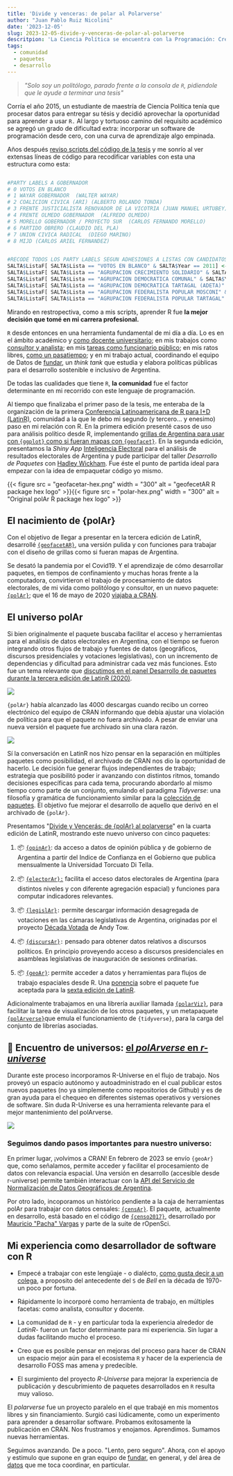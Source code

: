 ```yaml
---
title: 'Divide y venceras: de polar al Polarverse'
author: "Juan Pablo Ruiz Nicolini"
date: '2023-12-05'
slug: 2023-12-05-divide-y-venceras-de-polar-al-polarverse
descritpion: 'La Ciencia Política se encuentra con la Programación: Creando el polarverse con R y la Influencia de LatinR'
tags: 
  - comunidad
  - paquetes
  - desarrollo
---
```


> *"Solo soy un politólogo, parado frente a la consola de `R`, pidiendole que le ayude a terminar una tesis"*

Corría el año 2015, un estudiante de maestría de Ciencia Política tenía que procesar datos para entregar su tésis y decidió aprovechar la oportunidad para aprender a usar `R.` Al largo y tortuoso camino del requisito académico se agregó un grado de dificultad extra: incorporar un software de programación desde cero, con una curva de aprendizaje algo empinada.

Años después [reviso scripts del código de la tesis](https://github.com/TuQmano/evoteSALTA_UTDT) y me sonrío al ver extensas líneas de código para recodificar variables con esta una estructura como esta:

```r

#PARTY LABELS A GOBERNADOR
# 0 VOTOS EN BLANCO
# 1 WAYAR GOBERNADOR  (WALTER WAYAR)
# 2 COALICION CIVICA (ARI) (ALBERTO ROLANDO TONDA)
# 3 FRENTE JUSTICIALISTA RENOVADOR DE LA VICOTRIA (JUAN MANUEL URTUBEY)
# 4 FRENTE OLMEDO GOBERNADOR  (ALFREDO OLMEDO)
# 5 MORELLO GOBERNADOR / PROYECTO SUR  (CARLOS FERNANDO MORELLO)
# 6 PARTIDO OBRERO (CLAUDIO DEL PLA)
# 7 UNION CIVICA RADICAL  (DIEGO MARINO)
# 8 MIJD (CARLOS ARIEL FERNANDEZ)


#RECODE TODOS LOS PARTY LABELS SEGUN ADHESIONES A LISTAS CON CANDIDATOS A GOBERNADOR
SALTA$ListaF[ SALTA$Lista == "VOTOS EN BLANCO" & SALTA$Year == 2011] <-9999
SALTA$ListaF[ SALTA$Lista == "AGRUPACION CRECIMIENTO SOLIDARIO" & SALTA$Year == 2011] <-3
SALTA$ListaF[ SALTA$Lista == "AGRUPACION DEMOCRATICA COMUNAL" & SALTA$Year == 2011] <-3
SALTA$ListaF[ SALTA$Lista == "AGRUPACION DEMOCRATICA TARTAGAL (ADETA)" & SALTA$Year == 2011] <-3
SALTA$ListaF[ SALTA$Lista == "AGRUPACION FEDERALISTA POPULAR MOSCONI" & SALTA$Year == 2011] <-1
SALTA$ListaF[ SALTA$Lista == "AGRUPACION FEDERALISTA POPULAR TARTAGAL" & SALTA$Year == 2011] <-3
```

Mirando en restropectiva, como a mis scripts, aprender R fue **la mejor decisión que tomé en mi carrera profesional.**

`R` desde entonces en una herramienta fundamental de mi día a día. Lo es en el ámbito académico y [como docente universitario](https://tuqmano.github.io/geo_utdt/); en mis trabajos como [consultor y analista](https://twitter.com/menta_arg); en mis [tareas como funcionario público](https://ropensci.org/es/blog/2022/11/23/r-universe-stars-1-es/); en mis ratos libres, [como un pasatiempo](https://twitter.com/TuQmano/status/1426882408574595072); y en mi trabajo actual, coordinando el equipo de Datos de [fundar](https://fund.ar/), un _think tank_ que estudia y elabora políticas públicas para  el desarrollo sostenible e inclusivo de Argentina.  

De todas las cualidades que tiene `R`, **la comunidad** fue el factor determinante en mi recorrido con este lenguaje de programación.

Al tiempo que finalizaba el primer paso de la tesis, me enteraba de la organización de la primera [Conferencia Latinoamericana de R para I+D (LatinR)](https://latin-r.com/), comunidad a la que le debo mi segundo (y tercero... y enesimo) paso en mi relación con R. En la primera edición presenté casos de uso para análisis político desde R, implementando [grillas de Argentina para usar con `{ggplot}` como si fueran mapas con `{geofacet}`](https://www.researchgate.net/publication/327382101_Geofaceting_Argentina_LatinR_2018). En la segunda edición, presentamos la *Shiny App* [Inteligencia Electoral](http://inteligenciaelectoral.mentacomunicacion.com.ar/) para el análisis de resultados electorales de Argentina y pude participar del taller  _Desarrollo de Paquetes_ con [Hadley Wickham](https://hadley.nz/). Fue éste el punto de partida ideal para empezar con la idea de empaquetar código yo mismo.

{{< figure src = "geofacetar-hex.png" width = "300" alt = "geofecetAR R package hex logo"  >}}{{< figure src = "polar-hex.png" width = "300" alt = "Original polAr R package hex logo" >}}


## El nacimiento de {polAr}

Con el objetivo de llegar a presentar en la tercera edición de LatinR, desarrollé [`{geofacetAR}`](https://electorarg.github.io/geofaceteAR/), una versión pulida y con funciones para trabajar con el diseño de grillas como si fueran mapas de Argentina.

Se desató la pandemia por el Covid19. Y el aprendizaje de cómo desarrollar paquetes, en tiempos de confinamiento y muchas horas frente a la computadora, convirtieron el trabajo de procesamiento de datos electorales, de mi vida como politólogo y consultor, en un nuevo paquete: [`{polAr}`](https://github.com/electorArg/polAr); que el 16 de mayo de 2020 [viajaba a CRAN](https://twitter.com/CRANberriesFeed/status/1261597845808975872).

## El universo polAr

Si bien originalmente el paquete buscaba facilitar el acceso y herramientas para el análisis de datos electorales en Argentina, con el tiempo se fueron integrando otros flujos de trabajo y fuentes de datos (geográficos, discursos presidenciales y votaciones legislativas), con un incremento de dependencias y dificultad para administrar cada vez más funciones. Esto fue un tema relevante que [discutimos en el panel Desarrollo de paquetes durante la tercera edición de LatinR (2020)](https://www.youtube.com/watch?v=UYvSv8StDa8&t=10872s).

[![](https://lh5.googleusercontent.com/uQA8VbmFABjeZbo96fkAtxOqQCLyYnG-PYpDpyzPrs01VrB2bKZDm2X9-jelYXnBvrENlHJxYGcw_h8FSo2jIREks_fHvkPHRXf0ejlcTNqYjdW4wPKZujS2n4GKrnTFZyabIQNUpRzehqRq1FHlbLY)](https://www.youtube.com/watch?v=UYvSv8StDa8&t=10872s)

`{polAr}` había alcanzado las 4000 descargas cuando recibo un correo electrónico del equipo de CRAN informando que debía ajustar una violación de política para que el paquete no fuera archivado. A pesar de enviar una nueva versión el paquete fue archivado sin una clara razón.

![](https://lh4.googleusercontent.com/BVfIfOecfmQidGrxg4vcISxDw-Cgpri7cxCZcOnHsiR9HW2qwjTR5SRP_AVR27Gf7KFL2Grby_R0nkcbiPlT5ZPh9-GloKBSOuI1fseNGuYOEvopYUe7bAGIBURhX5TX9G3BT4glKRCrr74cyN40Y38)

Sí la conversación en LatinR nos hizo pensar en la separación en múltiples paquetes como posibilidad, el archivado de CRAN nos dio la oportunidad de hacerlo. Le decisión fue generar flujos independientes de trabajo; estrategia que posibilitó poder ir avanzando con distintos ritmos, tomando decisiones específicas para cada tema, procurando abordarlo al mismo tiempo como parte de un conjunto, emulando el paradigma *Tidyverse*: una filosofía y gramática de funcionamiento similar para la [colección de paquetes](https://tuqmano.ar/2021/06/05/de-polar-al-polarverse/). El objetivo fue mejorar el desarrollo de aquello que derivó en el archivado de `{polAr}`.

Presentamos "[Divide y Vencerás: de {polAr} al polarverse](https://github.com/TuQmano/latinr2021/blob/master/divide_reinaras/divide_reinaras.pdf)" en la cuarta edición de LatinR, mostrando este nuevo universo con cinco paquetes:

1.  📦 [`{opinAr}`](https://politicaargentina.r-universe.dev/opinAr): da acceso a datos de opinión pública y de gobierno de Argentina a partir del Indice de Confianza en el Gobierno que publica mensualmente la Universidad Torcuato Di Tella.

2.  📦 [`{electorAr}:`](https://politicaargentina.r-universe.dev/electorAr) facilita el acceso datos electorales de Argentina (para distintos niveles y con diferente agregación espacial) y funciones para computar indicadores relevantes.

3.  📦 [`{legislAr}`](https://politicaargentina.r-universe.dev/legislAr)`:` permite descargar información desagregada de votaciones en las cámaras legislativas de Argentina, originadas por el proyecto [Década Votada](https://andytow.com/scripts/disciplina/index-d.html) de Andy Tow.

4.  📦 [`{discursAr}`](https://politicaargentina.r-universe.dev/discursAr)`:` pensado para obtener datos relativos a discursos políticos. En principio proveyendo acceso a discursos presidenciales en asambleas legislativas de inauguración de sesiones ordinarias.

5.  📦 [`{geoAr}`](https://politicaargentina.r-universe.dev/geoAr): permite acceder a datos y herramientas para flujos de trabajo espaciales desde R. Una [ponencia](https://github.com/TuQmano/latinr2023/blob/main/geoAr/geoAr.pdf) sobre el paquete fue aceptada para la [sexta edición de LatinR](https://latin-r.com/).

Adicionalmente trabajamos en una librería auxiliar llamada [`{polarViz}`](https://politicaargentina.r-universe.dev/polArViz), para facilitar la tarea de visualización de los otros paquetes, y un metapaquete [`{polArverse}`](https://politicaargentina.r-universe.dev/polArverse)que emula el funcionamiento de `{tidyverse}`, para la carga del conjunto de librerías asociadas.

## 🌠 Encuentro de universos: [el *polArverse* en *r-universe*](https://politicaargentina.r-universe.dev/builds)

Durante este proceso incorporamos R-Universe en el flujo de trabajo. Nos proveyó un espacio autónomo y autoadministrado en el cual publicar estos nuevos paquetes (no ya simplemente como repositorios de Github) y es de gran ayuda para el chequeo en diferentes sistemas operativos y versiones de software. Sin duda R-Universe es una herramienta relevante para el mejor mantenimiento del polArverse.

![](https://lh4.googleusercontent.com/VHMVype__IRMsC3OkW3SHS68Htr8eJD58TPfZpCkycy6iReA_sDjbasHGqwP7RptmvPoD1C6KIYW3RUEEh1NjIxDJNRpmgTdebOz6n1Nzgpc3jLGN8DHYVbkUmYxYGISTc80HuCS-Y3rDl0BtahstFc)

### Seguimos dando pasos importantes para nuestro universo:

En primer lugar, ¡volvimos a CRAN! En febrero de 2023 se envío `{geoAr}` que, como señalamos, permite acceder y facilitar el procesamiento de datos con relevancia espacial. Una versión en desarrollo (accesible desde r-universe) permite también interactuar con la [API del Servicio de Normalización de Datos Geográficos de Argentina](https://georef-ar-api.readthedocs.io/es/latest/).

Por otro lado, incoporamos un histórico pendiente a la caja de herramientas polAr para trabajar con datos censales: [`{censAr}`](https://github.com/PoliticaArgentina/censAr). El paquete,  actualmente en desarrollo, está basado en el código de [`{censo2017}`](https://docs.ropensci.org/censo2017/), desarrollado por [Mauricio "Pacha" Vargas](https://ropensci.org/author/pach%C3%A1-aka-mauricio-vargas-sep%C3%BAlveda/) y parte de la suite de rOpenSci.

## Mi experiencia como desarrollador de software con R

-   Empecé a trabajar con este lengüaje - o dialécto, [como gusta decir a un colega](https://tuqmano.github.io/CienciaDeDatosCiPol/clases/clase1.html#12), a proposito del antecedente del `S` de *Bell* en la década de 1970- un poco por fortuna.

-   Rápidamente lo incorporé como herramienta de trabajo, en múltiples facetas: como analista, consultor y docente.

-   La comunidad de `R` - y en particular toda la experiencia alrededor de *LatinR*- fueron un factor determinante para mi experiencia. Sin lugar a dudas facilitando mucho el proceso.

-   Creo que es posible pensar en mejoras del proceso para hacer de CRAN un espacio mejor aún para el ecosistema `R` y hacer de la experiencia de desarrollo FOSS mas amena y predecible.

-   El surgimiento del proyecto *R-Universe* para mejorar la experiencia de publicación y descubrimiento de paquetes desarrollados en `R` resulta muy valioso.

El *polarverse* fue un proyecto paralelo en el que trabajé en mis momentos libres y sin financiamiento. Surgió casi lúdicamente, como un experimento para aprender a desarrollar software. Probamos exitosamente la publicación en CRAN. Nos frustramos y enojamos. Aprendimos. Sumamos nuevas herramientas. 

Seguimos avanzando. De a poco. "Lento, pero seguro". Ahora, con el apoyo y estimulo que supone en gran equipo de [fundar](https://fund.ar/), en general, y del área de [datos](https://fund.ar/area/datos/) que me toca coordinar, en particular. 


